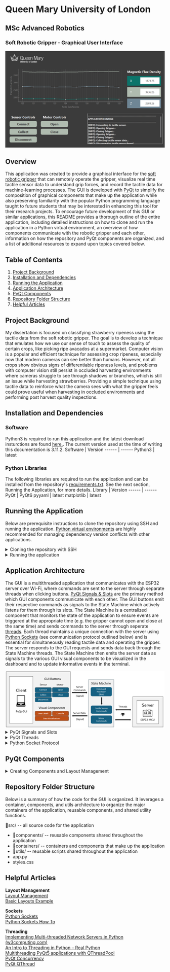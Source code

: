 # Queen Mary University of London
## MSc Advanced Robotics
### Soft Robotic Gripper - Graphical User Interface

<picture>
    <img src='docs/gui_snapshot.png' width='600'>
</pictuer>

## Overview
This application was created to provide a graphical interface for the [soft robotic gripper](https://github.com/gpoell/qmul-rbh-esp32) that can remotely operate the gripper, visualize real time tactile sensor data to understand grip forces, and record the tactile data for machine-learning processes. The GUI is developed with [PyQt](https://doc.qt.io/qtforpython-6/) to simplify the composition of graphical components that make up the application while also preserving familiarity with the popular Python programming language taught to future students that may be interested in enhancing this tool for their research projects. To encourage future development of this GUI or similar applications, this README provides a thorough outline of the entire application, including detailed instructions on how to clone and run the application in a Python virtual environment, an overview of how components communicate with the robotic gripper and each other, information on how the repository and PyQt components are organized, and a list of additional resources to expand upon topics covered below.

## Table of Contents
1. [Project Background](https://github.com/gpoell/qmul-rbh-gui/tree/feature-update-readme?tab=readme-ov-file#installation-and-dependencies)
2. [Installation and Dependencies](https://github.com/gpoell/qmul-rbh-gui/tree/feature-update-readme?tab=readme-ov-file#installation-and-dependencies)
3. [Running the Application](https://github.com/gpoell/qmul-rbh-gui/tree/feature-update-readme?tab=readme-ov-file#running-the-application)
4. [Application Architecture](https://github.com/gpoell/qmul-rbh-gui/tree/feature-update-readme?tab=readme-ov-file#application-architecture)
5. [PyQt Components](https://github.com/gpoell/qmul-rbh-gui/tree/feature-update-readme?tab=readme-ov-file#pyqt-components)
6. [Repository Folder Structure](https://github.com/gpoell/qmul-rbh-gui/tree/feature-update-readme?tab=readme-ov-file#repository-folder-structure)
7. [Helpful Articles](https://github.com/gpoell/qmul-rbh-gui/tree/feature-update-readme?tab=readme-ov-file#helpful-articles)

## Project Background
My dissertation is focused on classifying strawberry ripeness using the tactile data from the soft robotic gripper. The goal is to develop a technique that emulates how we use our sense of touch to assess the quality of certain crops, like picking ripe avacados at a supermarket. Computer vision is a popular and efficient technique for assessing crop ripeness, especially now that modern cameras can see better than humans. However, not all crops show obvious signs of differentiable ripeness levels, and problems with computer vision still persist in occluded harvesting environments where cameras struggle to see through shadows or branches, which is still an issue while harvesting strawberries. Providing a simple technique using tactile data to reinforce what the camera sees with what the gripper feels could prove useful when harvesting in occluded environments and performing post harvest quality inspections.

## Installation and Dependencies
### Software
Python3 is required to run this application and the latest download insturctions are found [here.](https://www.python.org/downloads/ "Python Downloads"). The current version used at the time of writing this documentation is 3.11.2.
Software     | Version
------      | ------
Python3        | latest

### Python Libraries
The following libraries are required to run the application and can be installed from the repository's [requirements.txt](requirements.txt). See the next section, Running the Application, for more details. 
Library     | Version
------      | ------
PyQt        | PyQt6
pyyaml      | latest
matplotlib  | latest

## Running the Application
Below are prerequisite instructions to clone the repository using SSH and running the application. [Python virtual environments](https://docs.python.org/3/library/venv.html) are highly recommended for managing dependency version conflicts with other applications.

<details>
<summary>Cloning the repository with SSH</summary>

1. Install the latest version of [Python](https://www.python.org/downloads/ "Python Downloads")
2. Connect to your GitHub account with SSH: [Connecting to GitHub with SSH](https://docs.github.com/en/authentication/connecting-to-github-with-ssh "Connecting to GitHub with SSH"). Specifically use the instructions below
    1. <https://docs.github.com/en/authentication/connecting-to-github-with-ssh/generating-a-new-ssh-key-and-adding-it-to-the-ssh-agent>
    2. <https://docs.github.com/en/authentication/connecting-to-github-with-ssh/adding-a-new-ssh-key-to-your-github-account>
3. Clone the repository:
```
git clone git@github.com:gpoell/qmul-rbh-gui.git
```
</details>

<details>
<summary>Running the application</summary>

1. Create a [python virtual environment](https://docs.python.org/3/library/venv.html) at the root directory level of the repository
```
cd qmul-rbh-gui
python -m venv .
```
2. Activate the virtual environment and install dependencies
```
. Scripts/activate
pip install -r requirements.txt
```
3. Run the Application
```
python src/app.py
```
Note: the connection details to the ESP32 server are automatically read from a local configuration file called local_conf.yaml at the root level of your repository. The configuration file should have your connection details in the following [yaml](https://pypi.org/project/PyYAML/) format.  
<b>local_conf.yaml</b>
```
client:
    host: "127.0.0.1"
    port: 5000
```
</details>


## Application Architecture
The GUI is a multithreaded application that communicates with the ESP32 server over Wi-Fi, where commands are sent to the server through separate threads when clicking buttons. [PyQt Signals & Slots](https://doc.qt.io/qtforpython-6/overviews/signalsandslots.html) are the primary method which GUI components communicate with each other. The GUI buttons emit their respective commands as signals to the State Machine which actively listens for them through its slots. The State Machine is a centralized component that monitors the state of the application to ensure events are triggered at the appropriate time (e.g. the gripper cannot open and close at the same time) and sends commands to the server through seperate [threads](https://docs.python.org/3/library/threading.html). Each thread maintains a unique connection with the server using [Python Sockets](https://docs.python.org/3/library/socket.html) (see communication protocol outlined below) and is essential for simultaneously reading tactile data and operating the gripper. The server responds to the GUI requests and sends data back through the State Machine threads. The State Machine then emits the server data as signals to the various GUI visual components to be visualized in the dashboard and to update informative events in the terminal.

<picture>
    <img src='docs/gui_architecture.png'>
</pictuer>

<details>
<summary>PyQt Signals and Slots</summary>

[PyQt Signals and Slots]() are the primary mechanisms for how the various components communicate with each other. Components can emit signals of a specific type to be received by other components with slots that are actively listening for those signals. The functionality of pressing the connect button to read tactile data from the gripper and displaying its information on the console is a perfect example of how to use signals and slots.

When the Connect button (line 18, 19) is clicked, it executes the emit_signal() function (line 33) which broadcasts a signal with the command and signal name (line 6).

<b>SensorControls.py</b>

```
6.     sig_state_command = Signal(str, name="stateCommand")  
18.    self.connect_btn = QPushButton("Connect")  
19.    self.connect_btn.clicked.connect(lambda: self.emit_signal("connect"))  
33.    self.sig_state_command.emit(command)
```

The State Machine has a slot decorator (line 41) that actively listens for string signals with the name "stateCommand" and uses the value to determine which processes to run in seperate threads (line 42, 58). In this scenario, the "connect" signal executes the Tactile Sensor connect method (line 60).

<b>StateMachine.py</b>
```
41.     @Slot(str, name="stateCommand")  
42.     def exec(self, command):  
58.     case "connect":  
60.     worker = ThreadWorker(self.tactile_sensor.connect)
```

The Tactile Sensor connect method reads data from the tactile sensor and emits it under a new signal (line 22; 54) that is received by the Console under its Slot decorator. The Console function wrapped by the Slot decorator executes when it receives signals with a tuple type and "tactileData" name which updates the information displayed on the console (line 19, 20).

<b>TactileSensor.py</b>
```
22.     sig_tactile_data = Signal(tuple, name='tactileData')  
54.     self.sig_tactile_data.emit((batch[0], batch[1], batch[2]))
```

<b>Console.py</b>
```
19.     @Slot(tuple, name="tactileData")  
20.     def tactile_data_format(self, data):
```
</details>

<details>
<summary>PyQt Threads</summary>

[Threads](https://docs.python.org/3/library/threading.html) are used to continuously read tactile data, open and close the gripper, and run additional processes (almost) simultaneously. Without threading, clicking the Connect button would block the user from trying to open and close the gripper. Threading is a big topic that is thoroughly explained in other articles (see Helpful Articles), so for the sake of brevity, an overview of how threads are leveraged in this application is outlined below.

Every command sent to the ESP32 server is communicated through a unique thread. PyQt provides several components that simplify generating new threads ([QThreads](https://doc.qt.io/qtforpython-5/PySide2/QtCore/QThread.html)) and managing the lifecycle of multiple threads ([QThreadPool](https://doc.qt.io/qtforpython-5/PySide2/QtCore/QThreadPool.html)). As mentioned in the previous section, the State Machine facilitates the execution of server commands through threaded processes and managing the thread pool. Threaded processes are constructed by linking functions or object methods to the Thread Worker (see Threadworker.py) and started by adding them to the thread pool (see StateMachine.py below).

<b>StateMachine.py</b>
```
74.    self.threadpool.start(worker)
```

</details>

<details>
<summary>Python Socket Protocol</summary>

[Python Sockets](https://docs.python.org/3/library/socket.html#) are used as the primary network interface for communicating with the Esp32 server. The Helpful Articles section contains additional resources that explain how these work in more detail, so the rest of this section explains how sockets are implemented within this application to communicate with the ESP32 server.

Every command sent to the server is managed by a separate thread that contains a unique connection responsible for sending and receiving data specific to that command. The EspClient component (EspClient.py) handles a majority of the functionality for connecting to the server, sending data, receiving data, and closing the connection. Thes EspClient is inherited by the Tactile Sensor (TactileSensor.py) and Motor (L9110HMotor.py) components to establish connections with the server and perform their respective functions (e.g. reading tactile data or moving the gripper).

The process for communicating with the server through sockets is generally the same:
1. Connect to the server
2. Send command
3. Receive data from the server
4. Close the connection

Most of the variation in the steps outlined above occurs while receiving data from the server, specifically with reading messages from the server buffer. It is required to specify the size of the buffer to read, and the size of every message varies which can cause information to overflow and spawn downstream issues. To simplify the protocol, a fixed message size of 64 bytes is always sent from the server and read until a null terminating character is received. Ideally we would want to determine the length of each message prior to reading it, possibly through prefixing messages with headers, to optimize space. For now, the prefixed size is small enough to avoid noticeable performance issues.

</details>


## PyQt Components
<details>
<summary>Creating Components and Layout Management</summary>

PyQt provides a variety graphical components, such as buttons and text boxes, called QWidgets. Widgets are combined to create the Components and Containers that make up the entire application, and the order in which they are displayed is handled through [PyQt Layout Management](https://doc.qt.io/qtforpython-5/overviews/layout.html). Components in this application inherit from the QWidget class to render in the GUI.  

To conceptualize how the interface is built, all of the components are organized in layout boxes. The GUI itself is a large box composed of smaller boxes vertically and horizontally aligned using PyQt's layout management. For example, as shown in the diagram below, the Desktop contains a Dashboard and Control Panel, and the Dashboard contains a data graph and a group of data labels. For new contributors to this project, I encourage you to change the layout of the data labels to horizontal and switch its order in the Dashboard to get a feel for how the layouts work.

<picture>
    <img src='docs/gui_component_layout.png'>
</pictuer>

Building further on this nested box concept is the hierarchy of how components are grouped. The largest grouping of components are considered containers. The Desktop is the largest container consisting of two smaller containers (Dashboard.py and ControlPanel.py) which consist of components that consist of widgets. This hierarchy is intended to help organize, encapsulate, and improve the maintainability of the code.

Lastly, the creation of every container and component follows the same standard process:

<b>Example: MotorControls.py</b>
1. Create the main layout and any sublayouts
2. Create the widgets or components
3. Add the widgets to the layouts

</details>
 
## Repository Folder Structure
Below is a summary of how the code for the GUI is organized. It leverages a container, components, and utils architecture to organize the major containers of the application, reusable components, and shared utility functions.

📁src/ -- all source code for the application
* 📁components/ -- reusable components shared throughout the application
* 📁containers/ -- containers and components that make up the application
* 📁utils/      -- reusable scripts shared throughout the application
* app.py
* styles.css

## Helpful Articles

<b>Layout Management</b>  
[Layout Management](https://doc.qt.io/qtforpython-5/overviews/layout.html)  
[Basic Layouts Example](https://doc.qt.io/qtforpython-5/overviews/qtwidgets-layouts-basiclayouts-example.html)

<b>Sockets</b>  
[Python Sockets](https://docs.python.org/3/library/socket.html#)  
[Python Sockets How To](https://docs.python.org/3/howto/sockets.html)

<b>Threading</b>  
[Implementing Multi-threaded Network Servers in Python (w3computing.com)](https://www.w3computing.com/articles/implementing-multi-threaded-network-servers-python/)  
[An Intro to Threading in Python – Real Python](https://realpython.com/intro-to-python-threading/)  
[Multithreading PyQt5 applications with QThreadPool](https://www.pythonguis.com/tutorials/multithreading-pyqt-applications-qthreadpool/)  
[PyQt Concurrency](https://doc.qt.io/qtforpython-6/overviews/qtconcurrentrun.html)  
[PyQt QThread](https://www.pythontutorial.net/pyqt/pyqt-qthread/)